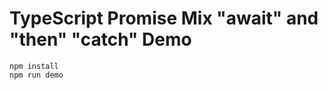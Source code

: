 TypeScript Promise Mix "await" and "then" "catch" Demo
===========================

```
npm install
npm run demo
```
